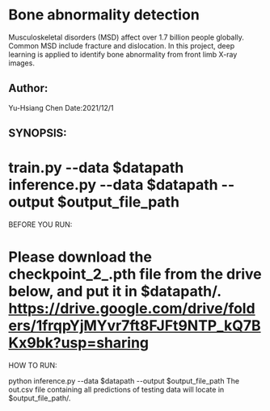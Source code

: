 # Bone abnormality detection
Musculoskeletal disorders (MSD) affect over 1.7 billion people globally. Common MSD include fracture and dislocation. In this project, deep learning is applied to identify bone abnormality from front limb X-ray images. 

## Author:
Yu-Hsiang Chen
Date:2021/12/1

## SYNOPSIS:

train.py --data $datapath
inference.py --data $datapath --output $output_file_path
======
BEFORE YOU RUN:

Please download the checkpoint_2_.pth file from the drive below,
and put it in $datapath/.
https://drive.google.com/drive/folders/1frqpYjMYvr7ft8FJFt9NTP_kQ7BKx9bk?usp=sharing
======
HOW TO RUN:

python inference.py --data $datapath --output $output_file_path
The out.csv file containing all predictions of testing data will locate in $output_file_path/.
